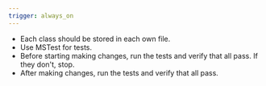 ```yaml
---
trigger: always_on
---
```


- Each class should be stored in each own file.
- Use MSTest for tests.
- Before starting making changes, run the tests and verify that all pass. If they don't, stop.
- After making changes, run the tests and verify that all pass.